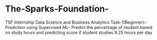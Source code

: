 # The-Sparks-Foundation-
TSF Internship Data Science and Business Analytics  Task-1(Beginner):-Prediction using Supervised ML- Predict the percentage of student based on study hours and predicting score if student studies 9.25 hours per day
